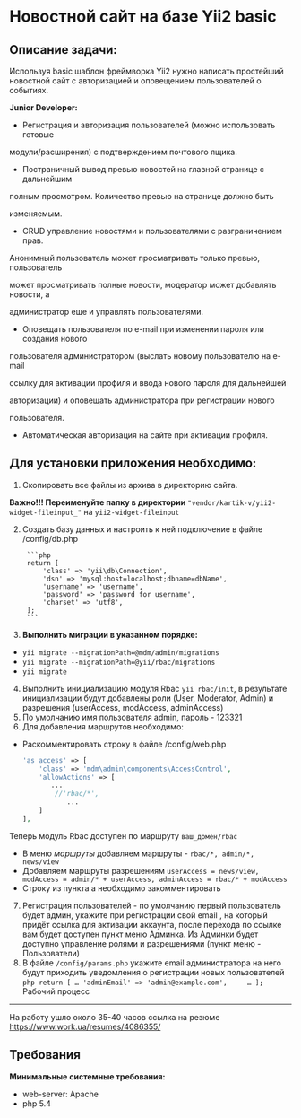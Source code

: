 Новостной сайт на базе Yii2 basic
=================================

**Описание задачи:**
--------------------
Используя basic шаблон фреймворка Yii2 нужно написать простейший новостной сайт
с авторизацией и оповещением пользователей о событиях.

**Junior Developer:**

- Регистрация и авторизация пользователей (можно использовать готовые

модули/расширения) с подтверждением почтового ящика.

- Постраничный вывод превью новостей на главной странице с дальнейшим

полным просмотром. Количество превью на странице должно быть

изменяемым.

- CRUD управление новостями и пользователями с разграничением прав.

Анонимный пользователь может просматривать только превью, пользователь

может просматривать полные новости, модератор может добавлять новости, а

администратор еще и управлять пользователями.

- Оповещать пользователя по e-mail при изменении пароля или создания нового

пользователя администратором (выслать новому пользователю на e-mail

ссылку для активации профиля и ввода нового пароля для дальнейшей

авторизации) и оповещать администратора при регистрации нового

пользователя.

- Автоматическая авторизация на сайте при активации профиля.


**Для установки приложения необходимо:**
----------------------------------------

1. Скопировать все файлы из архива в директорию сайта.

**Важно!!! Переименуйте папку в директории** ```"vendor/kartik-v/yii2-widget-fileinput_"``` на
```yii2-widget-fileinput```

2. Создать базу данных и настроить к ней подключение в файле /config/db.php

        ```php
        return [
            'class' => 'yii\db\Connection',
            'dsn' => 'mysql:host=localhost;dbname=dbName',
            'username' => 'username',
            'password' => 'password for username',
            'charset' => 'utf8',    
        ];
        ```
3. **Выполнить миграции в указанном порядке:**
- ```yii migrate --migrationPath=@mdm/admin/migrations```
- ```yii migrate --migrationPath=@yii/rbac/migrations```
- ```yii migrate``` 
4.	Выполнить инициализацию модуля Rbac ```yii rbac/init```, в результате инициализации будут добавлены роли (User, Moderator, Admin) и разрешения (userAccess, modAccess, adminAccess)
5.	По умолчанию имя пользователя admin, пароль - 123321 
6.	Для добавления маршрутов необходимо:
- Раскомментировать строку в файле /config/web.php

    ```php
    'as access' => [
        'class' => 'mdm\admin\components\AccessControl',
        'allowActions' => [
           ...
            //'rbac/*',
               ...
        ]
    ],
    ```
 Теперь модуль Rbac доступен по маршруту ```ваш_домен/rbac```
- В меню *маршруты* добавляем маршруты - ```rbac/*, admin/*, news/view```
- Добавляем маршруты разрешениям ```userAccess = news/view,
	modAccess = admin/* + userAccess, adminAccess = rbac/* + modAccess```
- Строку из пункта а необходимо закомментировать 
7.	Регистрация пользователей - по умолчанию первый пользователь будет админ, укажите при регистрации свой email , на который придёт ссылка для активации аккаунта, после перехода по ссылке вам будет доступен пункт меню Админка. 
Из Админки будет доступно управление ролями и разрешениями (пункт меню - Пользователи)
8.	В файле ```/config/params.php``` укажите email администратора на него будут приходить уведомления о регистрации новых пользователей
        ```php
        return [
               …
            'adminEmail' => 'admin@example.com',    
             …
        ];
        ```
Рабочий процесс
--------
На работу ушло около 35-40 часов
ссылка на резюме https://www.work.ua/resumes/4086355/

Требования
------------

**Минимальные системные требования:**
- web-server: Apache
- php 5.4

